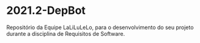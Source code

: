 # 2021.2-DepBot
Repositório da Equipe LaLiLuLeLo, para o desenvolvimento do seu projeto durante a disciplina de Requisitos de Software.

